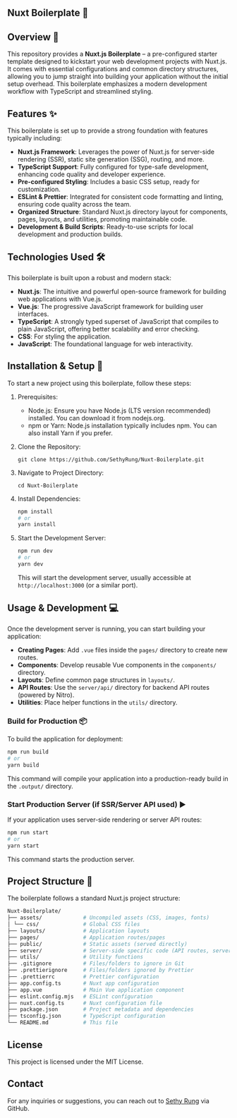 ## Nuxt Boilerplate 🚀

## Overview 🌟

This repository provides a **Nuxt.js Boilerplate** – a pre-configured starter template designed to kickstart your web development projects with Nuxt.js. It comes with essential configurations and common directory structures, allowing you to jump straight into building your application without the initial setup overhead. This boilerplate emphasizes a modern development workflow with TypeScript and streamlined styling.

## Features ✨

This boilerplate is set up to provide a strong foundation with features typically including:

- **Nuxt.js Framework**: Leverages the power of Nuxt.js for server-side rendering (SSR), static site generation (SSG), routing, and more.
- **TypeScript Support**: Fully configured for type-safe development, enhancing code quality and developer experience.
- **Pre-configured Styling**: Includes a basic CSS setup, ready for customization.
- **ESLint & Prettier**: Integrated for consistent code formatting and linting, ensuring code quality across the team.
- **Organized Structure**: Standard Nuxt.js directory layout for components, pages, layouts, and utilities, promoting maintainable code.
- **Development & Build Scripts**: Ready-to-use scripts for local development and production builds.

## Technologies Used 🛠️

This boilerplate is built upon a robust and modern stack:

- **Nuxt.js**: The intuitive and powerful open-source framework for building web applications with Vue.js.
- **Vue.js**: The progressive JavaScript framework for building user interfaces.
- **TypeScript**: A strongly typed superset of JavaScript that compiles to plain JavaScript, offering better scalability and error checking.
- **CSS**: For styling the application.
- **JavaScript**: The foundational language for web interactivity.

## Installation & Setup 🚀

To start a new project using this boilerplate, follow these steps:

1. Prerequisites:

   - Node.js: Ensure you have Node.js (LTS version recommended) installed. You can download it from nodejs.org.
   - npm or Yarn: Node.js installation typically includes npm. You can also install Yarn if you prefer.

2. Clone the Repository:

   `git clone https://github.com/SethyRung/Nuxt-Boilerplate.git`

3. Navigate to Project Directory:

   `cd Nuxt-Boilerplate`

4. Install Dependencies:

   ```bash
   npm install
   # or
   yarn install
   ```

5. Start the Development Server:

   ```bash
   npm run dev
   # or
   yarn dev
   ```

   This will start the development server, usually accessible at `http://localhost:3000` (or a similar port).

## Usage & Development 💻

Once the development server is running, you can start building your application:

- **Creating Pages**: Add `.vue` files inside the `pages/` directory to create new routes.
- **Components**: Develop reusable Vue components in the `components/` directory.
- **Layouts**: Define common page structures in `layouts/`.
- **API Routes**: Use the `server/api/` directory for backend API routes (powered by Nitro).
- **Utilities**: Place helper functions in the `utils/` directory.

### Build for Production 📦

To build the application for deployment:

```bash
npm run build
# or
yarn build
```

This command will compile your application into a production-ready build in the `.output/` directory.

### Start Production Server (if SSR/Server API used) ▶️

If your application uses server-side rendering or server API routes:

```bash
npm run start
# or
yarn start
```

This command starts the production server.

## Project Structure 📁

The boilerplate follows a standard Nuxt.js project structure:

```bash
Nuxt-Boilerplate/
├── assets/             # Uncompiled assets (CSS, images, fonts)
│ └── css/              # Global CSS files
├── layouts/            # Application layouts
├── pages/              # Application routes/pages
├── public/             # Static assets (served directly)
├── server/             # Server-side specific code (API routes, server middleware)
├── utils/              # Utility functions
├── .gitignore          # Files/folders to ignore in Git
├── .prettierignore     # Files/folders ignored by Prettier
├── .prettierrc         # Prettier configuration
├── app.config.ts       # Nuxt app configuration
├── app.vue             # Main Vue application component
├── eslint.config.mjs   # ESLint configuration
├── nuxt.config.ts      # Nuxt configuration file
├── package.json        # Project metadata and dependencies
├── tsconfig.json       # TypeScript configuration
└── README.md           # This file
```

## License

This project is licensed under the MIT License.

## Contact

For any inquiries or suggestions, you can reach out to [Sethy Rung](https://github.com/SethyRung) via GitHub.
